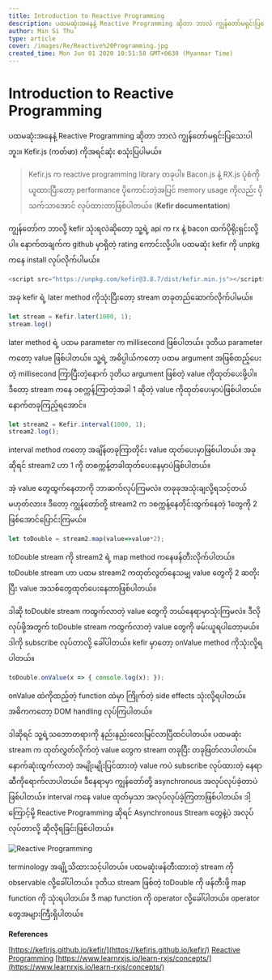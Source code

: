 ```yaml
---
title: Introduction to Reactive Programming
description: ပထမဆုံးအနေနဲ့ Reactive Programming ဆိုတာ ဘာလဲ ကျွန်တော်မရှင်းပြသေးပါဘူး။ Kefir.js (ကတ်ဖာ) ကိုအရင်ဆုံး စသုံးပြပါမယ်။ 
author: Min Si Thu
type: article
cover: /images/Re/Reactive%20Programming.jpg
created_time: Mon Jun 01 2020 10:51:58 GMT+0630 (Myanmar Time)
---
```


# Introduction to Reactive Programming
ပထမဆုံးအနေနဲ့ Reactive Programming ဆိုတာ ဘာလဲ ကျွန်တော်မရှင်းပြသေးပါဘူး။ Kefir.js (ကတ်ဖာ) ကိုအရင်ဆုံး စသုံးပြပါမယ်။ 

>Kefir.js က reactive programming library တခုပါ။ Bacon.js နဲ့ RX.js ပုံစံကိုယူထားပြီးတော့ performance ပိုကောင်းတဲ့အပြင် memory usage ကိုလည်း ပိုသက်သာအောင် လုပ်ထားတာဖြစ်ပါတယ်။ 
(**Kefir documentation**)

ကျွန်တော်က ဘာလို့ kefir သုံးရလဲဆိုတော့ သူ့ရဲ့ api က rx နဲ့ bacon ထက်ပိုရိုးရှင်းလို့ပါ။ နောက်တချက်က github မှာရှိတဲ့ rating ကောင်းလို့ပါ။
ပထမဆုံး kefir ကို unpkg ကနေ install လုပ်လိုက်ပါမယ်။ 
```js
<script src="https://unpkg.com/kefir@3.8.7/dist/kefir.min.js"></script>
```
အခု kefir ရဲ့ later method ကိုသုံးပြီးတော့ stream တခုတည်ဆောက်လိုက်ပါမယ်။
```js
let stream = Kefir.later(1000, 1); 
stream.log()
```
later method ရဲ့ ပထမ parameter က millisecond ဖြစ်ပါတယ်။ ဒုတိယ parameter ကတော့ value ဖြစ်ပါတယ်။ သူ့ရဲ့ အဓိပ္ပါယ်ကတော့ ပထမ argument အဖြစ်ထည့်ပေးတဲ့ millisecond ကြာပြီးတဲ့နောက် ဒုတိယ argument ဖြစ်တဲ့ value ကိုထုတ်ပေးဖို့ပါ။
ဒီတော့ stream ကနေ ၁စက္ကန့်ကြာတဲ့အခါ 1 ဆိုတဲ့ value ကိုထုတ်ပေးမှာပဲဖြစ်ပါတယ်။
နောက်တခုကြည့်ရအောင်။
```js
let stream2 = Kefir.interval(1000, 1); 
stream2.log();
```
interval method ကတော့ အချိန်တခုကြာတိုင်း value ထုတ်ပေးမှာဖြစ်ပါတယ်။ အခုဆိုရင် stream2 ဟာ 1 ကို တစက္ကန့်တခါထုတ်ပေးနေမှာပဲဖြစ်ပါတယ်။

အဲ့ value တွေထွက်နေတာကို ဘာဆက်လုပ်ကြမလဲ။
တခုခုအသုံးချလို့ရသင့်တယ်မဟုတ်လား။ ဒီတော့ ကျွန်တော်တို့ stream2 က ၁စက္ကန့်နေတိုင်းထွက်နေတဲ့ 1တွေကို 2 ဖြစ်အောင်ပြောင်းကြမယ်။ 
```js
let toDouble = stream2.map(value=>value*2);
```
toDouble stream ကို stream2 ရဲ့ map method ကနေဖန်တီးလိုက်ပါတယ်။ toDouble stream ဟာ ပထမ stream2 ကထုတ်လွတ်နေသမျှ value တွေကို 2 ဆတိုးပြီး value အသစ်တွေထုတ်ပေးနေတာဖြစ်ပါတယ်။

ဒါဆို toDouble stream ကထွက်လာတဲ့ value တွေကို ဘယ်နေရာမှာသုံးကြမလဲ။ ဒီလိုလုပ်ဖို့အတွက် toDouble stream ကထွက်လာတဲ့ value တွေကို ဖမ်းယူရပါတော့မယ်။ ဒါကို subscribe လုပ်တာလို့ ခေါ်ပါတယ်။ kefir မှာတော့ onValue method ကိုသုံးလို့ရပါတယ်။ 
```js
toDouble.onValue(x => { console.log(x); });
```
onValue ထဲကိုထည့်တဲ့ function ထဲမှာ ကြိုက်တဲ့ side effects သုံးလို့ရပါတယ်။ အဓိကကတော့ DOM handling လုပ်ကြပါတယ်။

ဒါဆိုရင် သူ့ရဲ့သဘောတရားကို နည်းနည်းလေးမြင်လာပြီထင်ပါတယ်။ ပထမဆုံး stream က ထုတ်လွှတ်လိုက်တဲ့ value တွေက stream တခုပြီး တခုဖြတ်လာပါတယ်။ နောက်ဆုံးထွက်လာတဲ့ အမျိုးမျိုးပြင်ထားတဲ့ value ကပဲ subscribe လုပ်ထားတဲ့ နေရာဆီကိုရောက်လာပါတယ်။
ဒီနေရာမှာ ကျွန်တော်တို့ asynchronous အလုပ်လုပ်ခဲ့တာပဲဖြစ်ပါတယ်။ interval ကနေ value ထုတ်မှသာ အလုပ်လုပ်ခဲ့ကြတာဖြစ်ပါတယ်။ ဒါ့ကြောင့်မို့ Reactive Programming ဆိုရင် Asynchronous Stream တွေနဲ့ပဲ အလုပ်လုပ်တာလို့ ဆိုလိုရခြင်းဖြစ်ပါတယ်။

![Reactive Programming](/images/Re/Reactive%20Programming.jpg)

terminology အချို့သိထားသင့်ပါတယ်။ ပထမဆုံးဖန်တီးထားတဲ့ stream ကို observable လို့ခေါ်ပါတယ်။ ဒုတိယ stream ဖြစ်တဲ့ toDouble ကို ဖန်တီးဖို့ map function ကို သုံးရပါတယ်။ ဒီ map function ကို operator လို့ခေါ်ပါတယ်။ operator တွေအများကြီးရှိပါတယ်။ 

**References**

[https://kefirjs.github.io/kefir/](https://kefirjs.github.io/kefir/)
[Reactive Programming](https://gist.github.com/staltz/868e7e9bc2a7b8c1f754)
[https://www.learnrxjs.io/learn-rxjs/concepts/](https://www.learnrxjs.io/learn-rxjs/concepts/)